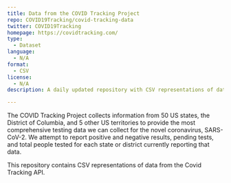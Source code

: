 ```yaml
---
title: Data from the COVID Tracking Project
repo: COVID19Tracking/covid-tracking-data
twitter: COVID19Tracking
homepage: https://covidtracking.com/
type: 
  - Dataset
language:
  - N/A
format:
  - CSV
license:
  - N/A
description: A daily updated repository with CSV representations of data from the Covid Tracking API.

---
```


The COVID Tracking Project collects information from 50 US states, the District of Columbia, and 5 other US territories to provide the most comprehensive testing data we can collect for the novel coronavirus, SARS-CoV-2. We attempt to report positive and negative results, pending tests, and total people tested for each state or district currently reporting that data.

This repository contains CSV representations of data from the Covid Tracking API.